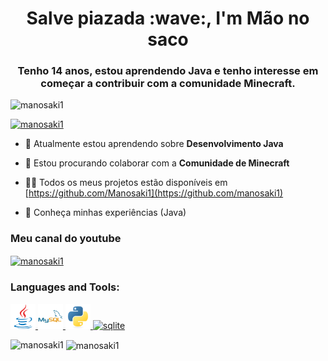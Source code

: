 <h1 align="center">Salve piazada :wave:, I'm Mão no saco</h1>
<h3 align="center">Tenho 14 anos, estou aprendendo Java e tenho interesse em começar a contribuir com a comunidade Minecraft.</h3>

<p align="left"> <img src="https://komarev.com/ghpvc/?username=manosaki1&label=Profile%20views&color=0e75b6&style=flat" alt="manosaki1" /> </p>

<p align="left"> <a href="https://github.com/ryo-ma/github-profile-trophy"><img src="https://github-profile-trophy.vercel.app/?username=manosaki1" alt="manosaki1" /></a> </p>

- :seedling: Atualmente estou aprendendo sobre **Desenvolvimento Java**

- 🐬 Estou procurando colaborar com a **Comunidade de Minecraft**

- :man_technologist: Todos os meus projetos estão disponíveis em [https://github.com/Manosaki1](https://github.com/manosaki1)

- :page_facing_up: Conheça minhas experiências (Java)

<h3 align="left">Meu canal do youtube</h3>
<p align="left">
<a href="https://www.youtube.com/channel/UC5uFtA-jhF-SuzFHElNxV5A" target="blank"><img align="center" src="https://raw.githubusercontent.com/rahuldkjain/github-profile-readme-generator/master/src/images/icons/Social/youtube.svg" alt="manosaki1" height="30" width="40" /></a>
</p>

<h3 align="left">Languages and Tools:</h3>
<p align="left"> <a href="https://www.java.com" target="_blank"> <img src="https://raw.githubusercontent.com/devicons/devicon/master/icons/java/java-original.svg" alt="java" width="40" height="40"/> </a> </a> <a href="https://www.mysql.com/" target="_blank"> <img src="https://raw.githubusercontent.com/devicons/devicon/master/icons/mysql/mysql-original-wordmark.svg" alt="mysql" width="40" height="40"/> </a> <a href="https://www.python.org" target="_blank"> <img src="https://raw.githubusercontent.com/devicons/devicon/master/icons/python/python-original.svg" alt="python" width="40" height="40"/> </a> <a href="https://www.sqlite.org/" target="_blank"> <img src="https://www.vectorlogo.zone/logos/sqlite/sqlite-icon.svg" alt="sqlite" width="40" height="40"/> </a> </p>

<p><img align="left" src="https://github-readme-stats.vercel.app/api/top-langs?username=manosaki1&show_icons=true&locale=en&layout=compact" alt="manosaki1" /></p>

<p>&nbsp;<img align="center" src="https://github-readme-stats.vercel.app/api?username=manosaki1&show_icons=true&locale=en" alt="manosaki1" /></p>
